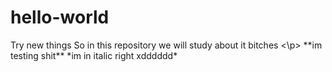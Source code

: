 # hello-world
<p> Try new things 
  So in this repository we will study about it bitches <\p>
**im testing shit**
*im in italic right xdddddd*  

